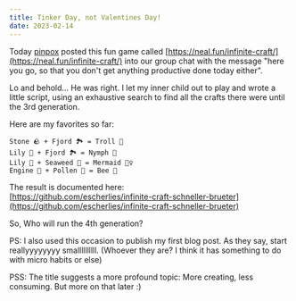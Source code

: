 ```yaml
---
title: Tinker Day, not Valentines Day!
date: 2023-02-14
---
```


Today [pinpox](https://github.com/pinpox) posted this fun game called [https://neal.fun/infinite-craft/](https://neal.fun/infinite-craft/) into our group chat with the message "here you go, so that you don't get anything productive done today either".

Lo and behold... He was right. I let my inner child out to play and wrote a little script, using an exhaustive search to find all the crafts there were until the 3rd generation.

Here are my favorites so far:

```
Stone 🪨 + Fjord 🏞️ = Troll 👹
Lily 🌸 + Fjord 🏞️ = Nymph 🧚
Lily 🌸 + Seaweed 🌊 = Mermaid 🧜‍♀️
Engine 🚗 + Pollen 🌱 = Bee 🐝
```

The result is documented here:  
[https://github.com/escherlies/infinite-craft-schneller-brueter](https://github.com/escherlies/infinite-craft-schneller-brueter)

So, Who will run the 4th generation?

PS: I also used this occasion to publish my first blog post. As they say, start reallyyyyyyyy smallllllllll. (Whoever they are? I think it has something to do with micro habits or else)

PSS: The title suggests a more profound topic: More creating, less consuming. But more on that later :)